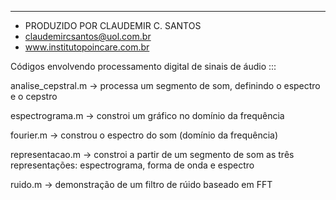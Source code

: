 *******************************************************
* PRODUZIDO POR CLAUDEMIR C. SANTOS
* claudemircsantos@uol.com.br
* www.institutopoincare.com.br



Códigos envolvendo processamento digital de sinais de áudio :::

analise_cepstral.m -> processa um segmento de som, definindo o espectro e o cepstro

espectrograma.m    -> constroi um gráfico no domínio da frequência

fourier.m          -> constrou o espectro do som (domínio da frequência)

representacao.m    -> constroi a partir de um segmento de som as três representações: espectrograma, forma de onda e espectro

ruido.m            -> demonstração de um filtro de rúido baseado em FFT

